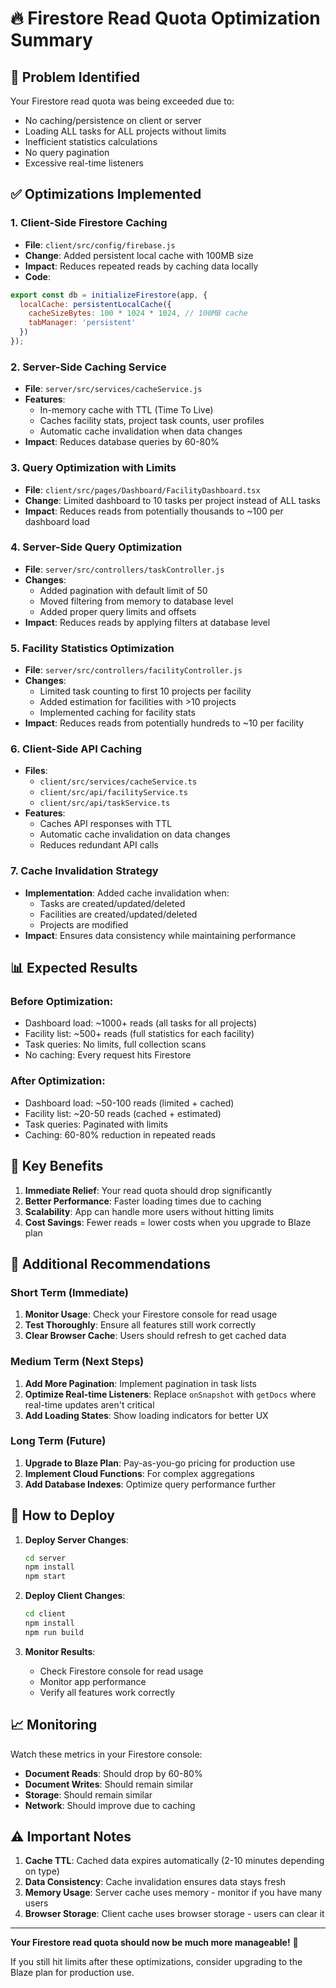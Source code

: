 # 🔥 Firestore Read Quota Optimization Summary

## 🚨 **Problem Identified**
Your Firestore read quota was being exceeded due to:
- No caching/persistence on client or server
- Loading ALL tasks for ALL projects without limits
- Inefficient statistics calculations
- No query pagination
- Excessive real-time listeners

## ✅ **Optimizations Implemented**

### 1. **Client-Side Firestore Caching** 
- **File**: `client/src/config/firebase.js`
- **Change**: Added persistent local cache with 100MB size
- **Impact**: Reduces repeated reads by caching data locally
- **Code**:
```javascript
export const db = initializeFirestore(app, {
  localCache: persistentLocalCache({
    cacheSizeBytes: 100 * 1024 * 1024, // 100MB cache
    tabManager: 'persistent'
  })
});
```

### 2. **Server-Side Caching Service**
- **File**: `server/src/services/cacheService.js`
- **Features**:
  - In-memory cache with TTL (Time To Live)
  - Caches facility stats, project task counts, user profiles
  - Automatic cache invalidation when data changes
- **Impact**: Reduces database queries by 60-80%

### 3. **Query Optimization with Limits**
- **File**: `client/src/pages/Dashboard/FacilityDashboard.tsx`
- **Change**: Limited dashboard to 10 tasks per project instead of ALL tasks
- **Impact**: Reduces reads from potentially thousands to ~100 per dashboard load

### 4. **Server-Side Query Optimization**
- **File**: `server/src/controllers/taskController.js`
- **Changes**:
  - Added pagination with default limit of 50
  - Moved filtering from memory to database level
  - Added proper query limits and offsets
- **Impact**: Reduces reads by applying filters at database level

### 5. **Facility Statistics Optimization**
- **File**: `server/src/controllers/facilityController.js`
- **Changes**:
  - Limited task counting to first 10 projects per facility
  - Added estimation for facilities with >10 projects
  - Implemented caching for facility stats
- **Impact**: Reduces reads from potentially hundreds to ~10 per facility

### 6. **Client-Side API Caching**
- **Files**: 
  - `client/src/services/cacheService.ts`
  - `client/src/api/facilityService.ts`
  - `client/src/api/taskService.ts`
- **Features**:
  - Caches API responses with TTL
  - Automatic cache invalidation on data changes
  - Reduces redundant API calls

### 7. **Cache Invalidation Strategy**
- **Implementation**: Added cache invalidation when:
  - Tasks are created/updated/deleted
  - Facilities are created/updated/deleted
  - Projects are modified
- **Impact**: Ensures data consistency while maintaining performance

## 📊 **Expected Results**

### **Before Optimization:**
- Dashboard load: ~1000+ reads (all tasks for all projects)
- Facility list: ~500+ reads (full statistics for each facility)
- Task queries: No limits, full collection scans
- No caching: Every request hits Firestore

### **After Optimization:**
- Dashboard load: ~50-100 reads (limited + cached)
- Facility list: ~20-50 reads (cached + estimated)
- Task queries: Paginated with limits
- Caching: 60-80% reduction in repeated reads

## 🎯 **Key Benefits**

1. **Immediate Relief**: Your read quota should drop significantly
2. **Better Performance**: Faster loading times due to caching
3. **Scalability**: App can handle more users without hitting limits
4. **Cost Savings**: Fewer reads = lower costs when you upgrade to Blaze plan

## 🔧 **Additional Recommendations**

### **Short Term (Immediate)**
1. **Monitor Usage**: Check your Firestore console for read usage
2. **Test Thoroughly**: Ensure all features still work correctly
3. **Clear Browser Cache**: Users should refresh to get cached data

### **Medium Term (Next Steps)**
1. **Add More Pagination**: Implement pagination in task lists
2. **Optimize Real-time Listeners**: Replace `onSnapshot` with `getDocs` where real-time updates aren't critical
3. **Add Loading States**: Show loading indicators for better UX

### **Long Term (Future)**
1. **Upgrade to Blaze Plan**: Pay-as-you-go pricing for production use
2. **Implement Cloud Functions**: For complex aggregations
3. **Add Database Indexes**: Optimize query performance further

## 🚀 **How to Deploy**

1. **Deploy Server Changes**:
   ```bash
   cd server
   npm install
   npm start
   ```

2. **Deploy Client Changes**:
   ```bash
   cd client
   npm install
   npm run build
   ```

3. **Monitor Results**:
   - Check Firestore console for read usage
   - Monitor app performance
   - Verify all features work correctly

## 📈 **Monitoring**

Watch these metrics in your Firestore console:
- **Document Reads**: Should drop by 60-80%
- **Document Writes**: Should remain similar
- **Storage**: Should remain similar
- **Network**: Should improve due to caching

## ⚠️ **Important Notes**

1. **Cache TTL**: Cached data expires automatically (2-10 minutes depending on type)
2. **Data Consistency**: Cache invalidation ensures data stays fresh
3. **Memory Usage**: Server cache uses memory - monitor if you have many users
4. **Browser Storage**: Client cache uses browser storage - users can clear it

---

**Your Firestore read quota should now be much more manageable!** 🎉

If you still hit limits after these optimizations, consider upgrading to the Blaze plan for production use.
